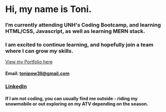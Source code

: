 # Hi, my name is Toni. 

### I’m currently attending UNH's Coding Bootcamp, and learning HTML/CSS, Javascript, as well as learning MERN stack. 

### I am excited to continue learning, and hopefully join a team where I can grow my skills. 

[View my Portfolio here](https://tonipow3ll.github.io/)

####  Email: tonipow3ll@gmail.com
### [LinkedIn](https://www.linkedin.com/in/tonipowell13)

#### If I am not coding, you can usually find me outside - riding my snowmobile or out exploring on my ATV depending on the season. 

